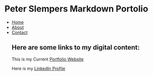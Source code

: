 Peter Slempers Markdown Portolio
========

<ul id="Submenu">
    <li><a href="index.markdown" title="Home">Home</a></li>
    <li><a href="about.markdown" title="About">About</a></li>
    <li><a href="contact.markdown" title="Contact">Contact</a></li>

Here are some links to my digital content:
--------

This is my Current [Portfolio Website](https://pslempers.wixsite.com/resume)

Here is my [LinkedIn Profile](https://www.linkedin.com/in/peter-slempers/)

